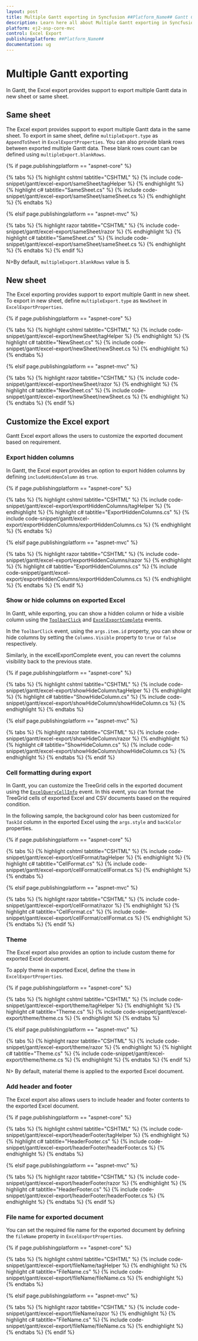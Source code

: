 ```yaml
---
layout: post
title: Multiple Gantt exporting in Syncfusion ##Platform_Name## Gantt Component
description: Learn here all about Multiple Gantt exporting in Syncfusion ##Platform_Name## Gantt component of Syncfusion Essential JS 2 and more.
platform: ej2-asp-core-mvc
control: Excel Export
publishingplatform: ##Platform_Name##
documentation: ug
---
```



# Multiple Gantt exporting

In Gantt, the Excel export provides support to export multiple Gantt data in new sheet or same sheet.

## Same sheet

The Excel export provides support to export multiple Gantt data in the same sheet. To export in same sheet, define `multipleExport.type` as `AppendToSheet` in `ExcelExportProperties`. You can also provide blank rows between exported multiple Gantt data. These blank rows count can be defined using `multipleExport.blankRows`.

{% if page.publishingplatform == "aspnet-core" %}

{% tabs %}
{% highlight cshtml tabtitle="CSHTML" %}
{% include code-snippet/gantt/excel-export/sameSheet/tagHelper %}
{% endhighlight %}
{% highlight c# tabtitle="SameSheet.cs" %}
{% include code-snippet/gantt/excel-export/sameSheet/sameSheet.cs %}
{% endhighlight %}
{% endtabs %}

{% elsif page.publishingplatform == "aspnet-mvc" %}

{% tabs %}
{% highlight razor tabtitle="CSHTML" %}
{% include code-snippet/gantt/excel-export/sameSheet/razor %}
{% endhighlight %}
{% highlight c# tabtitle="SameSheet.cs" %}
{% include code-snippet/gantt/excel-export/sameSheet/sameSheet.cs %}
{% endhighlight %}
{% endtabs %}
{% endif %}



N>By default, `multipleExport.blankRows` value is 5.

## New sheet

The Excel exporting provides support to export multiple Gantt in new sheet. To export in new sheet, define `multipleExport.type` as `NewSheet` in `ExcelExportProperties`.

{% if page.publishingplatform == "aspnet-core" %}

{% tabs %}
{% highlight cshtml tabtitle="CSHTML" %}
{% include code-snippet/gantt/excel-export/newSheet/tagHelper %}
{% endhighlight %}
{% highlight c# tabtitle="NewSheet.cs" %}
{% include code-snippet/gantt/excel-export/newSheet/newSheet.cs %}
{% endhighlight %}
{% endtabs %}

{% elsif page.publishingplatform == "aspnet-mvc" %}

{% tabs %}
{% highlight razor tabtitle="CSHTML" %}
{% include code-snippet/gantt/excel-export/newSheet/razor %}
{% endhighlight %}
{% highlight c# tabtitle="NewSheet.cs" %}
{% include code-snippet/gantt/excel-export/newSheet/newSheet.cs %}
{% endhighlight %}
{% endtabs %}
{% endif %}



## Customize the Excel export

Gantt Excel export allows the users to customize the exported document based on requirement.

### Export hidden columns

In Gantt, the Excel export provides an option to export hidden columns by defining `includeHiddenColumn` as `true`.

{% if page.publishingplatform == "aspnet-core" %}

{% tabs %}
{% highlight cshtml tabtitle="CSHTML" %}
{% include code-snippet/gantt/excel-export/exportHiddenColumns/tagHelper %}
{% endhighlight %}
{% highlight c# tabtitle="ExportHiddenColumns.cs" %}
{% include code-snippet/gantt/excel-export/exportHiddenColumns/exportHiddenColumns.cs %}
{% endhighlight %}
{% endtabs %}

{% elsif page.publishingplatform == "aspnet-mvc" %}

{% tabs %}
{% highlight razor tabtitle="CSHTML" %}
{% include code-snippet/gantt/excel-export/exportHiddenColumns/razor %}
{% endhighlight %}
{% highlight c# tabtitle="ExportHiddenColumns.cs" %}
{% include code-snippet/gantt/excel-export/exportHiddenColumns/exportHiddenColumns.cs %}
{% endhighlight %}
{% endtabs %}
{% endif %}



### Show or hide columns on exported Excel

In Gantt, while exporting, you can show a hidden column or hide a visible column using the [`ToolbarClick`](https://help.syncfusion.com/cr/cref_files/aspnetcore-js2/Syncfusion.EJ2~Syncfusion.EJ2.Gantt.Gantt~ToolbarClick.html) and [`ExcelExportComplete`](https://help.syncfusion.com/cr/cref_files/aspnetcore-js2/Syncfusion.EJ2~Syncfusion.EJ2.Gantt.Gantt~ExcelExportComplete.html) events.

In the `ToolbarClick` event, using the `args.item.id` property, you can show or hide columns by setting the `Columns.Visible` property to `true` or `false` respectively.

Similarly, in the excelExportComplete event, you can revert the columns visibility back to the previous state.

{% if page.publishingplatform == "aspnet-core" %}

{% tabs %}
{% highlight cshtml tabtitle="CSHTML" %}
{% include code-snippet/gantt/excel-export/showHideColumn/tagHelper %}
{% endhighlight %}
{% highlight c# tabtitle="ShowHideColumn.cs" %}
{% include code-snippet/gantt/excel-export/showHideColumn/showHideColumn.cs %}
{% endhighlight %}
{% endtabs %}

{% elsif page.publishingplatform == "aspnet-mvc" %}

{% tabs %}
{% highlight razor tabtitle="CSHTML" %}
{% include code-snippet/gantt/excel-export/showHideColumn/razor %}
{% endhighlight %}
{% highlight c# tabtitle="ShowHideColumn.cs" %}
{% include code-snippet/gantt/excel-export/showHideColumn/showHideColumn.cs %}
{% endhighlight %}
{% endtabs %}
{% endif %}



### Cell formatting during export

In Gantt, you can customize the TreeGrid cells in the exported document using the [`ExcelQueryCellInfo`](https://help.syncfusion.com/cr/cref_files/aspnetcore-js2/Syncfusion.EJ2~Syncfusion.EJ2.Gantt.Gantt~ExcelQueryCellInfo.html) event. In this event, you can format the TreeGrid cells of exported Excel and CSV documents based on the required condition.

In the following sample, the background color has been customized for `TaskId` column in the exported Excel using the `args.style` and `backColor` properties.

{% if page.publishingplatform == "aspnet-core" %}

{% tabs %}
{% highlight cshtml tabtitle="CSHTML" %}
{% include code-snippet/gantt/excel-export/cellFormat/tagHelper %}
{% endhighlight %}
{% highlight c# tabtitle="CellFormat.cs" %}
{% include code-snippet/gantt/excel-export/cellFormat/cellFormat.cs %}
{% endhighlight %}
{% endtabs %}

{% elsif page.publishingplatform == "aspnet-mvc" %}

{% tabs %}
{% highlight razor tabtitle="CSHTML" %}
{% include code-snippet/gantt/excel-export/cellFormat/razor %}
{% endhighlight %}
{% highlight c# tabtitle="CellFormat.cs" %}
{% include code-snippet/gantt/excel-export/cellFormat/cellFormat.cs %}
{% endhighlight %}
{% endtabs %}
{% endif %}



### Theme

The Excel export also provides an option to include custom theme for exported Excel document.

To apply theme in exported Excel, define the `theme` in `ExcelExportProperties`.

{% if page.publishingplatform == "aspnet-core" %}

{% tabs %}
{% highlight cshtml tabtitle="CSHTML" %}
{% include code-snippet/gantt/excel-export/theme/tagHelper %}
{% endhighlight %}
{% highlight c# tabtitle="Theme.cs" %}
{% include code-snippet/gantt/excel-export/theme/theme.cs %}
{% endhighlight %}
{% endtabs %}

{% elsif page.publishingplatform == "aspnet-mvc" %}

{% tabs %}
{% highlight razor tabtitle="CSHTML" %}
{% include code-snippet/gantt/excel-export/theme/razor %}
{% endhighlight %}
{% highlight c# tabtitle="Theme.cs" %}
{% include code-snippet/gantt/excel-export/theme/theme.cs %}
{% endhighlight %}
{% endtabs %}
{% endif %}



N> By default, material theme is applied to the exported Excel document.

### Add header and footer

The Excel export also allows users to include header and footer contents to the exported Excel document.

{% if page.publishingplatform == "aspnet-core" %}

{% tabs %}
{% highlight cshtml tabtitle="CSHTML" %}
{% include code-snippet/gantt/excel-export/headerFooter/tagHelper %}
{% endhighlight %}
{% highlight c# tabtitle="HeaderFooter.cs" %}
{% include code-snippet/gantt/excel-export/headerFooter/headerFooter.cs %}
{% endhighlight %}
{% endtabs %}

{% elsif page.publishingplatform == "aspnet-mvc" %}

{% tabs %}
{% highlight razor tabtitle="CSHTML" %}
{% include code-snippet/gantt/excel-export/headerFooter/razor %}
{% endhighlight %}
{% highlight c# tabtitle="HeaderFooter.cs" %}
{% include code-snippet/gantt/excel-export/headerFooter/headerFooter.cs %}
{% endhighlight %}
{% endtabs %}
{% endif %}



### File name for exported document

You can set the required file name for the exported document by defining the `fileName` property in `ExcelExportProperties`.

{% if page.publishingplatform == "aspnet-core" %}

{% tabs %}
{% highlight cshtml tabtitle="CSHTML" %}
{% include code-snippet/gantt/excel-export/fileName/tagHelper %}
{% endhighlight %}
{% highlight c# tabtitle="FileName.cs" %}
{% include code-snippet/gantt/excel-export/fileName/fileName.cs %}
{% endhighlight %}
{% endtabs %}

{% elsif page.publishingplatform == "aspnet-mvc" %}

{% tabs %}
{% highlight razor tabtitle="CSHTML" %}
{% include code-snippet/gantt/excel-export/fileName/razor %}
{% endhighlight %}
{% highlight c# tabtitle="FileName.cs" %}
{% include code-snippet/gantt/excel-export/fileName/fileName.cs %}
{% endhighlight %}
{% endtabs %}
{% endif %}